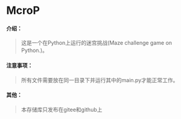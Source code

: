# McroP

#### 介绍：
>这是一个在Python上运行的迷宫挑战(Maze challenge game on Python.)。
#### 注意事项：
>所有文件需要放在同一目录下并运行其中的main.py才能正常工作。
#### 其他：
>本存储库只发布在gitee和github上
